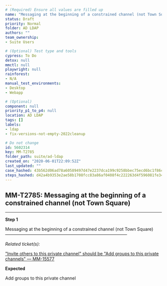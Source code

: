 ```yaml
---
# (Required) Ensure all values are filled up
name: "Messaging at the beginning of a constrained channel (not Town Square)"
status: Draft
priority: Normal
folder: AD LDAP
authors: ""
team_ownership: 
- Suite Users

# (Optional) Test type and tools
cypress: To Do
detox: null
mmctl: null
playwright: null
rainforest: 
- N/A
manual_test_environments: 
- Desktop
- Webapp

# (Optional)
component: null
priority_p1_to_p4: null
location: AD LDAP
tags: []
labels: 
- ldap
- fix-versions-not-empty-2022cleanup

# Do not change
id: 5602314
key: MM-T2785
folder_path: suite/ad-ldap
created_on: "2020-06-01T22:09:52Z"
last_updated: ""
case_hashed: 43b562d06ad78a60589497d47e2237dca199c9258bbec75ecd6bc1f86ca0ae84d66ab3f88ffa9f316407b72a469d1e00
steps_hashed: d42a4b9353e2ae58b1708fcc83a86af0408f4c222263d4f596081fe34b9cec3142ed34af9f618ed6575b379cb38a6dcb
---
```


## MM-T2785: Messaging at the beginning of a constrained channel (not Town Square)

---

**Step 1**

Messaging at the beginning of a constrained channel (not Town Square)\
————————————————————————————

_Related ticket(s):_

["Invite others to this private channel" should be "Add groups to this private channels" — MM-15577](https://mattermost.atlassian.net/browse/MM-15577)

**Expected**

Add groups to this private channel

